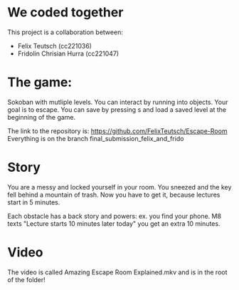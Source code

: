 # We coded together

This project is a collaboration between:

- Felix Teutsch (cc221036)
- Fridolin Chrisian Hurra (cc221047)

# The game:

Sokoban with mutliple levels. You can interact by running into objects. Your
goal is to escape. You can save by pressing s and load a saved level at the
beginning of the game.

The link to the repository is: https://github.com/FelixTeutsch/Escape-Room
Everything is on the branch final_submission_felix_and_frido

# Story

You are a messy and locked yourself in your room. You sneezed and the key fell
behind a mountain of trash. Now you have to get it, because lectures start in 5
minutes.

Each obstacle has a back story and powers: ex. you find your phone. M8 texts
"Lecture starts 10 minutes later today" you get an extra 10 minutes.

# Video

The video is called Amazing Escape Room Explained.mkv and is in the root of the
folder!
